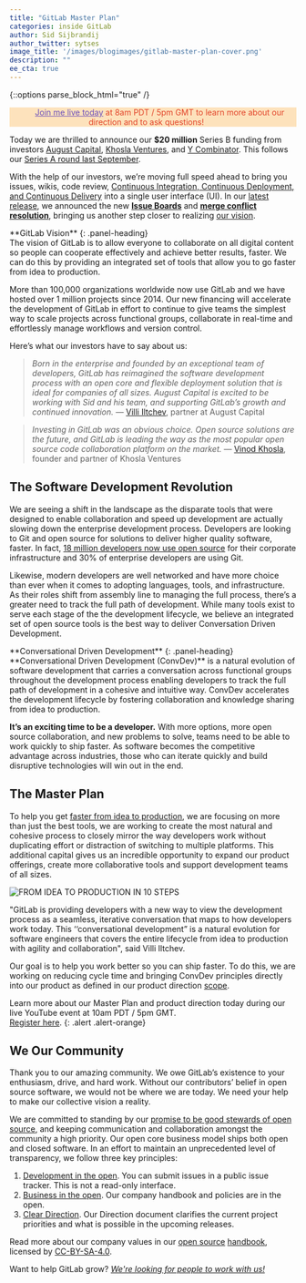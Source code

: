 ```yaml
---
title: "GitLab Master Plan"
categories: inside GitLab
author: Sid Sijbrandij
author_twitter: sytses
image_title: '/images/blogimages/gitlab-master-plan-cover.png'
description: ""
ee_cta: true
---
```


{::options parse_block_html="true" /}

<p class="alert alert-orange" style="background-color: rgba(252,163,38,.3); border-color: rgba(252,163,38,.3); color: rgb(226,67,41) !important; text-align: center;"> &nbsp;&nbsp;<i class="fa fa-gitlab" style="color:rgb(226,67,41); font-size:.85em" aria-hidden="true"></i> &nbsp;&nbsp; <a style="color: rgb(107,79,187);" href="https://page.gitlab.com/20160913_unveilingmasterplan_landingpage.html?utm_medium=blog&utm_source=blog&utm_campaign=gitlablive+announcement">Join me live today</a> at 8am PDT / 5pm GMT to learn more about our direction and to ask questions! &nbsp;&nbsp;<i class="fa fa-gitlab" style="color:rgb(107,79,187); font-size:.85em" aria-hidden="true"></i>
&nbsp;&nbsp;</p>

Today we are thrilled to announce our **$20 million** Series B funding from investors [August Capital], [Khosla Ventures], and [Y Combinator]. This follows our [Series A round last September][series-a-post].

With the help of our investors, we’re moving full speed ahead to bring you issues, wikis, code review, [Continuous Integration, Continuous Deployment, and Continuous Delivery][ci-cd-post] into a single user interface (UI). In our [latest release][8-11-post], we announced the new **[Issue Boards][issue-boards-post]** and **[merge conflict resolution][mr-post]**, bringing us another step closer to realizing [our vision][vision].

<!-- more -->

<div class="panel panel-gitlab-purple">
**GitLab Vision**
{: .panel-heading}
<div class="panel-body">
The vision of GitLab is to allow everyone to collaborate on all digital content so people can cooperate effectively and achieve better results, faster. We can do this by providing an integrated set of tools that allow you to go faster from idea to production.
</div>
</div>

More than 100,000 organizations worldwide now use GitLab and we have hosted over 1 million projects since 2014. Our new financing will accelerate the development of GitLab in effort to continue to give teams the simplest way to scale projects across functional groups, collaborate in real-time and effortlessly manage workflows and version control.

Here’s what our investors have to say about us:

> _Born in the enterprise and founded by an exceptional team of developers, GitLab has reimagined the software development process with an open core and flexible deployment solution that is ideal for companies of all sizes. August Capital is excited to be working with Sid and his team, and supporting GitLab’s growth and continued innovation._ — [Villi Iltchev][villi], partner at August Capital

> _Investing in GitLab was an obvious choice. Open source solutions are the future, and GitLab is leading the way as the most popular open source code collaboration platform on the market._ — [Vinod Khosla][vinod], founder and partner of Khosla Ventures

## The Software Development Revolution

We are seeing a shift in the landscape as the disparate tools that were designed to enable collaboration and speed up development are actually slowing down the enterprise development process. Developers are looking to Git and open source for solutions to deliver higher quality software, faster. In fact, [18 million developers now use open source][idc-study] for their corporate infrastructure and 30% of enterprise developers are using Git. 

Likewise, modern developers are well networked and have more choice than ever when it comes to adopting languages, tools, and infrastructure. As their roles shift from assembly line to managing the full process, there’s a greater need to track the full path of development. While many tools exist to serve each stage of the the development lifecycle, we believe an integrated set of open source tools is the best way to deliver Conversation Driven Development.

<!-- PURPLE BOX -->

<div class="panel panel-gitlab-purple">
**Conversational Driven Development**
{: .panel-heading}
<div class="panel-body">
**Conversational Driven Development (ConvDev)** is a natural evolution of software development that carries a conversation across functional groups throughout the development process enabling developers to track the full path of development in a cohesive and intuitive way. ConvDev accelerates the development lifecycle by fostering collaboration and knowledge sharing from idea to production.
</div>
</div>

**It’s an exciting time to be a developer.** With more options, more open source collaboration, and new problems to solve, teams need to be able to work quickly to ship faster. As software becomes the competitive advantage across industries, those who can iterate quickly and build disruptive technologies will win out in the end. 

## The Master Plan

To help you get [faster from idea to production][idea-production], we are focusing on more than just the best tools, we are working to create the most natural and cohesive process to closely mirror the way developers work without duplicating effort or distraction of switching to multiple platforms. This additional capital gives us an incredible opportunity to expand our product offerings, create more collaborative tools and support development teams of all sizes. 

![FROM IDEA TO PRODUCTION IN 10 STEPS](/images/blogimages/idea-to-production-10-steps.png)


"GitLab is providing developers with a new way to view the development process as a seamless, iterative conversation that maps to how developers work today. This ‘‘conversational development” is a natural evolution for software engineers that covers the entire lifecycle from idea to production with agility and collaboration", said Villi Iltchev. 

Our goal is to help you work better so you can ship faster. To do this, we are working on reducing cycle time and bringing ConvDev principles directly into our product as defined in our product direction [scope][scope].

Learn more about our Master Plan and product direction today during our live YouTube event at 10am PDT / 5pm GMT. <br> [Register here][event-page].
{: .alert .alert-orange}


## We <i class="fa fa-heart fa-fw font-awesome purple" aria-hidden="true"></i> Our Community 

Thank you to our amazing community. We owe GitLab’s existence to your enthusiasm, drive, and hard work. Without our contributors’ belief in open source software, we would not be where we are today. We need your help to make our collective vision a reality. 

We are committed to standing by our [promise to be good stewards of open source][open-source-post], and keeping communication and collaboration amongst the community a high priority. Our open core business model ships both open and closed software. In an effort to maintain an unprecedented level of transparency, we follow three key principles: 

1. [Development in the open][open-dev]. You can submit issues in a public issue tracker. This is not a read-only interface. 
1. [Business in the open][open-core]. Our company handbook and policies are in the open. 
1. [Clear Direction][clear-direction]. Our Direction document clarifies the current project priorities and what is possible in the upcoming releases. 

Read more about our company values in our [open source][open-source-handbook-post] [handbook][handbook-values], licensed by [CC-BY-SA-4.0][creative-commons].

Want to help GitLab grow? *[We're looking for people to work with us!][careers]*

<!-- identifiers -->

[8-11-post]: https://about.gitlab.com/2016/08/22/gitlab-8-11-released/
[august capital]: http://www.augustcap.com/
[careers]: https://about.gitlab.com/jobs
[ci-cd-post]: https://about.gitlab.com/2016/08/05/continuous-integration-delivery-and-deployment-with-gitlab/
[clear-direction]: https://about.gitlab.com/direction/
[creative-commons]: https://creativecommons.org/licenses/by-sa/4.0/
[event-page]: https://page.gitlab.com/20160913_unveilingmasterplan_landingpage.html?utm_medium=blog&utm_source=blog&utm_campaign=gitlablive+announcement
[handbook-values]: https://about.gitlab.com/handbook/#values
[idc-study]: https://www.infoq.com/news/2014/01/IDC-software-developers
[idea-production]: https://about.gitlab.com/2016/08/05/continuous-integration-delivery-and-deployment-with-gitlab/#from-idea-to-production-with-gitlab
[issue-boards-post]: https://about.gitlab.com/2016/08/22/announcing-the-gitlab-issue-board/
[khosla ventures]: http://www.khoslaventures.com/
[mr-post]: https://about.gitlab.com/2016/09/06/resolving-merge-conflicts-from-the-gitlab-ui/
[open-core]:  https://about.gitlab.com/2015/08/03/almost-everything-we-do-is-now-open/
[open-dev]: https://about.gitlab.com/2015/12/16/improving-open-development-for-everyone/
[open-source-handbook-post]: https://about.gitlab.com/2016/07/12/our-handbook-is-open-source-heres-why/
[open-source-post]: https://about.gitlab.com/2016/01/11/being-a-good-open-source-steward/
[scope]: https://about.gitlab.com/direction/#scope
[series-a-post]:  https://about.gitlab.com/2015/09/17/gitlab-announces-$4M-series-a-funding-from-khosla-ventures/
[villi]: http://www.augustcap.com/team/villi-iltchev/
[vinod]: http://www.khoslaventures.com/team/vinod-khosla
[vision]: https://about.gitlab.com/direction/#vision
[Y Combinator]: https://www.ycombinator.com/

<!-- custom styles -->

<style>
.panel-gitlab {
  border-color: rgba(252,163,38,.3);
}
.panel-gitlab > .panel-heading {
  color: rgb(226,67,41);
  background-color: rgba(252,163,38,.3);
  border-color: rgba(252,163,38,.3);
}
.panel-gitlab-purple {
  border-color: rgba(107,79,187,.3);
}
.panel-gitlab-purple > .panel-heading {
  color: rgb(107,79,187);
  background-color: rgba(107,79,187,.3);
  border-color: rgba(107,79,187,.3);
}
.purple {
  color:rgb(107,79,187);
}
.orange {
  color:rgb(252,109,38);
}
.alert-orange {
  background-color: rgba(252,163,38,.3);
  border-color: rgba(252,163,38,.3);
  color: rgb(226,67,41) !important;
  text-align: center;
}
.alert-orange a {
  color: rgb(107,79,187) !important;
}
.alert-orange a:hover {
  color: #1689e0 !important;
}
</style>
